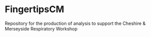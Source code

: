 # FingertipsCM
Repository for the production of analysis to support the Cheshire &amp; Merseyside Respiratory Workshop
